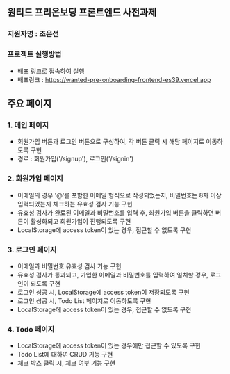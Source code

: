 ## 원티드 프리온보딩 프론트엔드 사전과제

### 지원자명 : 조은선

### 프로젝트 실행방법
- 배포 링크로 접속하여 실행<br/>
- 배포링크 : https://wanted-pre-onboarding-frontend-es39.vercel.app <br />

## 주요 페이지
### 1. 메인 페이지<br />
- 회원가입 버튼과 로그인 버튼으로 구성하여, 각 버튼 클릭 시 해당 페이지로 이동하도록 구현<br />
- 경로 : 회원가입('/signup'), 로그인('/signin')<br />
### 2. 회원가입 페이지<br />
- 이메일의 경우 '@'를 포함한 이메일 형식으로 작성되었는지, 비밀번호는 8자 이상 입력되었는지 체크하는 유효성 검사 기능 구현<br />
- 유효성 검사가 완료된 이메일과 비밀번호를 입력 후, 회원가입 버튼을 클릭하면 버튼이 활성화되고 회원가입이 진행되도록 구현<br />
- LocalStorage에 access token이 있는 경우, 접근할 수 없도록 구현<br />
### 3. 로그인 페이지<br />
- 이메일과 비밀번호 유효성 검사 기능 구현<br />
- 유효성 검사가 통과되고, 가입한 이메일과 비밀번호를 입력하여 일치할 경우, 로그인이 되도록 구현<br />
- 로그인 성공 시, LocalStorage에 access token이 저장되도록 구현<br />
- 로그인 성공 시, Todo List 페이지로 이동하도록 구현<br />
- LocalStorage에 access token이 있는 경우, 접근할 수 없도록 구현<br />
### 4. Todo 페이지 <br />
- LocalStorage에 access token이 있는 경우에만 접근할 수 있도록 구현<br />
- Todo List에 대하여 CRUD 기능 구현
- 체크 박스 클릭 시, 체크 여부 기능 구현
